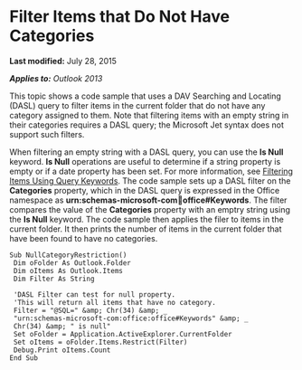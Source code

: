 
# Filter Items that Do Not Have Categories

 **Last modified:** July 28, 2015

 _**Applies to:** Outlook 2013_

This topic shows a code sample that uses a DAV Searching and Locating (DASL) query to filter items in the current folder that do not have any category assigned to them. Note that filtering items with an empty string in their categories requires a DASL query; the Microsoft Jet syntax does not support such filters.

When filtering an empty string with a DASL query, you can use the  **Is Null** keyword. **Is Null** operations are useful to determine if a string property is empty or if a date property has been set. For more information, see [Filtering Items Using Query Keywords](d7e6b169-c5fd-7acc-f077-658a153a921f.md).
The code sample sets up a DASL filter on the  **Categories** property, which in the DASL query is expressed in the Office namespace as **urn:schemas-microsoft-com:office:office#Keywords**. The filter compares the value of the  **Categories** property with an emptry string using the **Is Null** keyword. The code sample then applies the filer to items in the current folder. It then prints the number of items in the current folder that have been found to have no categories.



```
Sub NullCategoryRestriction() 
 Dim oFolder As Outlook.Folder 
 Dim oItems As Outlook.Items 
 Dim Filter As String 
 
 'DASL Filter can test for null property. 
 'This will return all items that have no category. 
 Filter = "@SQL=" &amp; Chr(34) &amp; _ 
 "urn:schemas-microsoft-com:office:office#Keywords" &amp; _ 
 Chr(34) &amp; " is null" 
 Set oFolder = Application.ActiveExplorer.CurrentFolder 
 Set oItems = oFolder.Items.Restrict(Filter) 
 Debug.Print oItems.Count 
End Sub
```

